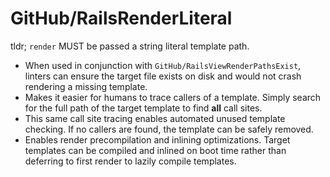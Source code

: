 # GitHub/RailsRenderLiteral

tldr; `render` MUST be passed a string literal template path.

* When used in conjunction with `GitHub/RailsViewRenderPathsExist`, linters can ensure the target file exists on disk and would not crash rendering a missing template.
* Makes it easier for humans to trace callers of a template. Simply search for the full path of the target template to find **all** call sites.
* This same call site tracing enables automated unused template checking. If no callers are found, the template can be safely removed.
* Enables render precompilation and inlining optimizations. Target templates can be compiled and inlined on boot time rather than deferring to first render to lazily compile templates.
